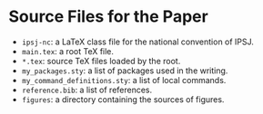 # Source Files for the Paper

- `ipsj-nc`: a LaTeX class file for the national convention of IPSJ.
- `main.tex`: a root TeX file.
- `*.tex`: source TeX files loaded by the root.
- `my_packages.sty`: a list of packages used in the writing.
- `my_command_definitions.sty`: a list of local commands.
- `reference.bib`: a list of references.
- `figures`: a directory containing the sources of figures.
